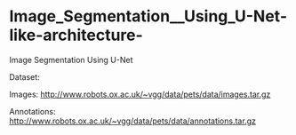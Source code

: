 # Image_Segmentation__Using_U-Net-like-architecture-
Image Segmentation Using U-Net

Dataset: 

Images: http://www.robots.ox.ac.uk/~vgg/data/pets/data/images.tar.gz

Annotations: http://www.robots.ox.ac.uk/~vgg/data/pets/data/annotations.tar.gz
